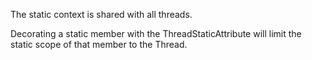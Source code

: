 ﻿The static context is shared with all threads. 

Decorating a static member with the ThreadStaticAttribute will limit the static scope of that member
to the Thread.